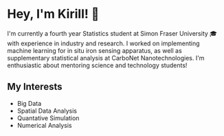 # Hey, I'm Kirill! :wave:

I'm currently a fourth year Statistics student at Simon Fraser University :mortar_board: with experience in industry and research. I worked on implementing machine learning for in situ iron sensing apparatus, as well as supplementary statistical analysis at CarboNet Nanotechnologies. I'm enthusiastic about mentoring science and technology students! 

## My Interests

* Big Data
* Spatial Data Analysis
* Quantative Simulation
* Numerical Analysis
